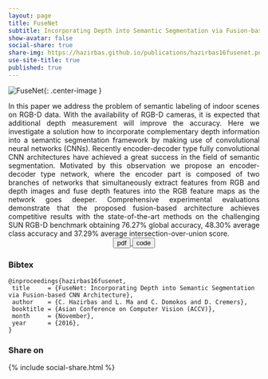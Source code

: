 ```yaml
---
layout: page
title: FuseNet
subtitle: Incorporating Depth into Semantic Segmentation via Fusion-based CNN Architecture <br><br> Caner Hazirbas, Lingni Ma, Csaba Domokos, Daniel Cremers
show-avatar: false
social-share: true
share-img: https://hazirbas.github.io/publications/hazirbas16fusenet.png
use-site-title: true
published: true
---
```


![FuseNet]({{site.baseurl}}/publications/hazirbas16fusenet.png){: .center-image }
<br>

<div style="text-align: justify">
In this paper we address the problem of semantic labeling of indoor scenes on RGB-D data. With the availability of RGB-D cameras, it is expected that additional depth measurement will improve the accuracy. Here we investigate a solution how to incorporate complementary depth information into a semantic segmentation framework by making use of convolutional neural networks (CNNs). Recently encoder-decoder type fully convolutional CNN architectures have achieved a great success in the field of semantic segmentation. Motivated by this observation we propose an encoder-decoder type network, where the encoder part is composed of two branches of networks that simultaneously extract features from RGB and depth images and fuse depth features into the RGB feature maps as the network goes deeper. Comprehensive experimental evaluations demonstrate that the proposed fusion-based architecture achieves competitive results with the state-of-the-art methods on the challenging SUN RGB-D benchmark obtaining 76.27% global accuracy, 48.30% average class accuracy and 37.29% average intersection-over-union score.
</div>

<div style="text-align: center">
<a href="https://vision.in.tum.de/_media/spezial/bib/hazirbasma2016fusenet.pdf" target="_blank">
<button class="button buttonpaper"> pdf </button>
</a>
<a href="https://github.com/tum-vision/fusenet" target="_blank">
<button class="button buttonpaper"> code </button>
</a>
</div>

### Bibtex
```
@inproceedings{hazirbas16fusenet,
 title     = {FuseNet: Incorporating Depth into Semantic Segmentation via Fusion-based CNN Architecture},
 author    = {C. Hazirbas and L. Ma and C. Domokos and D. Cremers},
 booktitle = {Asian Conference on Computer Vision (ACCV)},
 month     = {November},
 year      = {2016},
}
```

### Share on
{% include social-share.html %}
